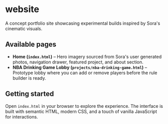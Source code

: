 # website

A concept portfolio site showcasing experimental builds inspired by Sora&apos;s cinematic visuals.

## Available pages

- **Home (`index.html`)** – Hero imagery sourced from Sora&apos;s user generated photos, navigation drawer, featured project, and about section.
- **NBA Drinking Game Lobby (`projects/nba-drinking-game.html`)** – Prototype lobby where you can add or remove players before the rule builder is ready.

## Getting started

Open `index.html` in your browser to explore the experience. The interface is built with semantic HTML, modern CSS, and a touch of vanilla JavaScript for interactions.
